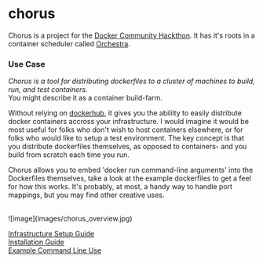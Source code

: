 # chorus

Chorus is a project for the [Docker Community Hackthon](https://www.docker.com/community/hackathon).
It has it's roots in a container scheduler called [Orchestra](https://github.com/niall-byrne/orchestra).

### Use Case

*Chorus is a tool for distributing dockerfiles to a cluster of machines to build, run, and test containers.*<br>
You might describe it as a container build-farm.

Without relying on [dockerhub](https://hub.docker.com/), it gives you the abiliity to easily distribute docker containers accross your infrastructure.  I would imagine it would be most useful for folks who don't wish to host containers elsewhere, or for folks who would like to setup a test environment.  The key concept is that you distribute dockerfiles themselves, as opposed to containers- and you build from scratch each time you run.

Chorus allows you to embed 'docker run command-line arguments' into the Dockerfiles themselves, take a look at the example dockerfiles to get a feel for how this works.  It's probably, at most, a handy way to handle port mappings, but you may find other creative uses.

<br>
![image](images/chorus_overview.jpg)
<br>

[Infrastructure Setup Guide](docs/PROVISION.md)<br>
[Installation Guide](docs/INSTALL.md)<br>
[Example Command Line Use](docs/EXAMPLE.md)<br>




